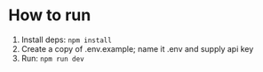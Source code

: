 # How to run
1. Install deps: `npm install`
2. Create a copy of .env.example; name it .env and supply api key
2. Run: `npm run dev`
